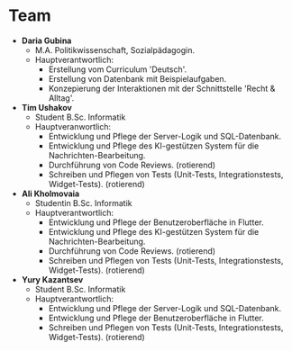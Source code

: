 # Team

- **Daria Gubina**
  - M.A. Politikwissenschaft, Sozialpädagogin.
  - Hauptverantwortlich: 
    - Erstellung vom Curriculum 'Deutsch'.
    - Erstellung von Datenbank mit Beispielaufgaben.
    - Konzepierung der Interaktionen mit der Schnittstelle 'Recht & Alltag'.
- **Tim Ushakov**
  - Student B.Sc. Informatik
  - Hauptveranwortlich:
    - Entwicklung und Pflege der Server-Logik und SQL-Datenbank.
    - Entwicklung und Pflege des KI-gestützen System für die Nachrichten-Bearbeitung.
    - Durchführung von Code Reviews. (rotierend)
    - Schreiben und Pflegen von Tests (Unit-Tests, Integrationstests, Widget-Tests). (rotierend)
- **Ali Kholmovaia**
  - Studentin B.Sc. Informatik
  - Hauptverantwortlich: 
    - Entwicklung und Pflege der Benutzeroberfläche in Flutter.
    - Entwicklung und Pflege des KI-gestützen System für die Nachrichten-Bearbeitung.
    - Durchführung von Code Reviews. (rotierend)
    - Schreiben und Pflegen von Tests (Unit-Tests, Integrationstests, Widget-Tests). (rotierend)
- **Yury Kazantsev**
  - Student B.Sc. Informatik
  - Hauptverantwortlich:
    - Entwicklung und Pflege der Server-Logik und SQL-Datenbank.
    - Entwicklung und Pflege der Benutzeroberfläche in Flutter.
    - Schreiben und Pflegen von Tests (Unit-Tests, Integrationstests, Widget-Tests). (rotierend)

